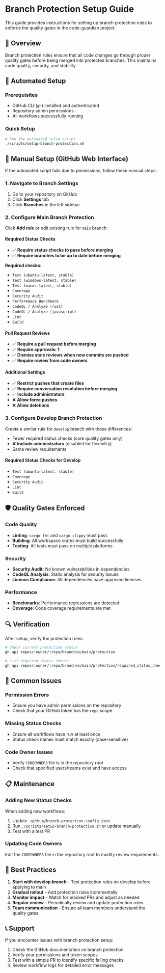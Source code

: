 # Branch Protection Setup Guide

This guide provides instructions for setting up branch protection rules to enforce the quality gates in the code-guardian project.

## 🎯 Overview

Branch protection rules ensure that all code changes go through proper quality gates before being merged into protected branches. This maintains code quality, security, and stability.

## 🔧 Automated Setup

### Prerequisites
- GitHub CLI (`gh`) installed and authenticated
- Repository admin permissions
- All workflows successfully running

### Quick Setup
```bash
# Run the automated setup script
./scripts/setup-branch-protection.sh
```

## 📱 Manual Setup (GitHub Web Interface)

If the automated script fails due to permissions, follow these manual steps:

### 1. Navigate to Branch Settings
1. Go to your repository on GitHub
2. Click **Settings** tab
3. Click **Branches** in the left sidebar

### 2. Configure Main Branch Protection

Click **Add rule** or edit existing rule for `main` branch:

#### Required Status Checks
- ✅ **Require status checks to pass before merging**
- ✅ **Require branches to be up to date before merging**

**Required checks:**
- `Test (ubuntu-latest, stable)`
- `Test (windows-latest, stable)`
- `Test (macos-latest, stable)`
- `Coverage`
- `Security Audit`
- `Performance Benchmark`
- `CodeQL / Analyze (rust)`
- `CodeQL / Analyze (javascript)`
- `Lint`
- `Build`

#### Pull Request Reviews
- ✅ **Require a pull request before merging**
- ✅ **Require approvals: 1**
- ✅ **Dismiss stale reviews when new commits are pushed**
- ✅ **Require review from code owners**

#### Additional Settings
- ✅ **Restrict pushes that create files**
- ✅ **Require conversation resolution before merging**
- ✅ **Include administrators**
- ❌ **Allow force pushes**
- ❌ **Allow deletions**

### 3. Configure Develop Branch Protection

Create a similar rule for `develop` branch with these differences:
- Fewer required status checks (core quality gates only)
- ❌ **Include administrators** (disabled for flexibility)
- Same review requirements

#### Required Status Checks for Develop
- `Test (ubuntu-latest, stable)`
- `Coverage`
- `Security Audit`
- `Lint`
- `Build`

## 🛡️ Quality Gates Enforced

### Code Quality
- **Linting**: `cargo fmt` and `cargo clippy` must pass
- **Building**: All workspace crates must build successfully
- **Testing**: All tests must pass on multiple platforms

### Security
- **Security Audit**: No known vulnerabilities in dependencies
- **CodeQL Analysis**: Static analysis for security issues
- **License Compliance**: All dependencies have approved licenses

### Performance
- **Benchmarks**: Performance regressions are detected
- **Coverage**: Code coverage requirements are met

## 🔍 Verification

After setup, verify the protection rules:

```bash
# Check current protection status
gh api repos/:owner/:repo/branches/main/protection

# List required status checks
gh api repos/:owner/:repo/branches/main/protection/required_status_checks
```

## 🚫 Common Issues

### Permission Errors
- Ensure you have admin permissions on the repository
- Check that your GitHub token has the `repo` scope

### Missing Status Checks
- Ensure all workflows have run at least once
- Status check names must match exactly (case-sensitive)

### Code Owner Issues
- Verify `CODEOWNERS` file is in the repository root
- Check that specified users/teams exist and have access

## 📋 Maintenance

### Adding New Status Checks
When adding new workflows:
1. Update `.github/branch-protection-config.json`
2. Run `./scripts/setup-branch-protection.sh` or update manually
3. Test with a test PR

### Updating Code Owners
Edit the `CODEOWNERS` file in the repository root to modify review requirements.

## 🎉 Best Practices

1. **Start with develop branch** - Test protection rules on develop before applying to main
2. **Gradual rollout** - Add protection rules incrementally
3. **Monitor impact** - Watch for blocked PRs and adjust as needed
4. **Regular review** - Periodically review and update protection rules
5. **Team communication** - Ensure all team members understand the quality gates

## 📞 Support

If you encounter issues with branch protection setup:
1. Check the GitHub documentation on branch protection
2. Verify your permissions and token scopes
3. Test with a simple PR to identify specific failing checks
4. Review workflow logs for detailed error messages